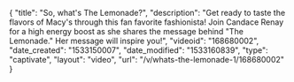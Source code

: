 {
    "title": "So, what's The Lemonade?",
    "description": "Get ready to taste the flavors of Macy's through this fan favorite fashionista!  Join Candace Renay for a high energy boost as she shares the message behind \"The Lemonade.\" Her message will inspire you!",
    "videoid": "168680002",
    "date_created": "1533150007",
    "date_modified": "1533160839",
    "type": "captivate",
    "layout": "video",
    "url": "\/v\/whats-the-lemonade-1\/168680002"
}